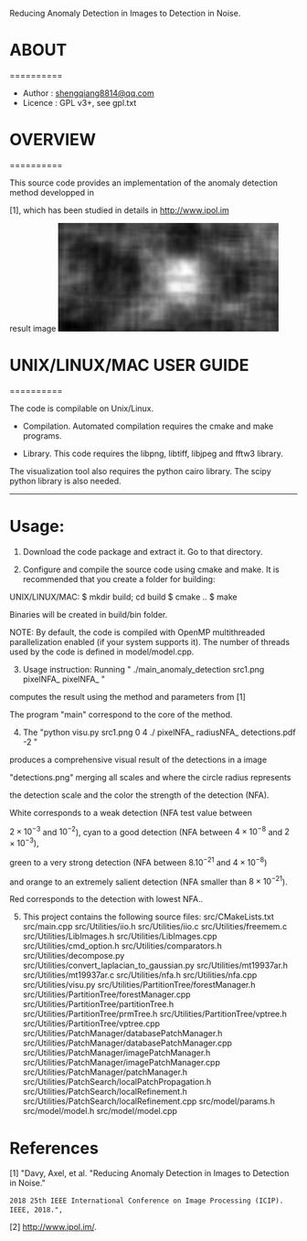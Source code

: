 Reducing Anomaly Detection in Images to Detection in Noise.

# ABOUT
==========

* Author    : shengqiang8814@qq.com
* Licence   : GPL v3+, see gpl.txt

# OVERVIEW
==========

This source code provides an implementation of the anomaly detection method developped in 


[1], which has been studied in details in http://www.ipol.im

result image
![image](https://github.com/NanKeRen2020/saliency_gabor/blob/main/saliency_gabor/result.png)


# UNIX/LINUX/MAC USER GUIDE
==========

The code is compilable on Unix/Linux. 

- Compilation. 
Automated compilation requires the cmake and make programs.

- Library. 
This code requires the libpng, libtiff, libjpeg and fftw3 library. 

The visualization tool also requires the python cairo library. The scipy python library is also needed.

 
-------------------------------------------------------------------------
Usage:
==========

1. Download the code package and extract it. Go to that directory. 

2. Configure and compile the source code using cmake and make. 
It is recommended that you create a folder for building:

UNIX/LINUX/MAC:
$ mkdir build; cd build
$ cmake ..
$ make

Binaries will be created in build/bin folder.

NOTE: By default, the code is compiled with OpenMP multithreaded
parallelization enabled (if your system supports it). 
The number of threads used by the code is defined in model/model.cpp.

3. Usage instruction:
Running " ./main_anomaly_detection src1.png pixelNFA_ pixelNFA_ " 

computes the result using the method and parameters from [1]

The program "main" correspond to the core of the method.

4. The "python visu.py src1.png 0 4 ./ pixelNFA_ radiusNFA_ detections.pdf -2 " 

produces a comprehensive visual result of the detections in a image 

"detections.png" merging all scales and where the circle radius represents 

the detection scale and the color the strength of the detection (NFA). 

White corresponds to a weak detection (NFA test value between 

$2\times 10^{-3}$ and $10^{-2}$), cyan to a good detection (NFA between $4\times 10^{-8}$ and $2\times 10^{-3}$), 

green to a very strong detection (NFA between $8.10^{-21}$ and $4\times 10^{-8}$) 

and orange to an extremely salient detection (NFA smaller than $8\times 10^{-21}$). 

Red corresponds to the detection with lowest NFA..

5. This project contains the following source files:
	src/CMakeLists.txt
	src/main.cpp
	src/Utilities/iio.h
	src/Utilities/iio.c
	src/Utilities/freemem.c
	src/Utilities/LibImages.h
	src/Utilities/LibImages.cpp
	src/Utilities/cmd_option.h
	src/Utilities/comparators.h
	src/Utilities/decompose.py
	src/Utilities/convert_laplacian_to_gaussian.py
	src/Utilities/mt19937ar.h
	src/Utilities/mt19937ar.c
	src/Utilities/nfa.h
	src/Utilities/nfa.cpp
	src/Utilities/visu.py
	src/Utilities/PartitionTree/forestManager.h
	src/Utilities/PartitionTree/forestManager.cpp
	src/Utilities/PartitionTree/partitionTree.h
	src/Utilities/PartitionTree/prmTree.h
	src/Utilities/PartitionTree/vptree.h
	src/Utilities/PartitionTree/vptree.cpp
	src/Utilities/PatchManager/databasePatchManager.h
	src/Utilities/PatchManager/databasePatchManager.cpp
	src/Utilities/PatchManager/imagePatchManager.h
	src/Utilities/PatchManager/imagePatchManager.cpp
	src/Utilities/PatchManager/patchManager.h
	src/Utilities/PatchSearch/localPatchPropagation.h
	src/Utilities/PatchSearch/localRefinement.h
	src/Utilities/PatchSearch/localRefinement.cpp
    src/model/params.h
    src/model/model.h
    src/model/model.cpp




References
==========

[1] "Davy, Axel, et al. "Reducing Anomaly Detection in Images to Detection in Noise." 

    2018 25th IEEE International Conference on Image Processing (ICIP). IEEE, 2018.", 

[2] http://www.ipol.im/.

